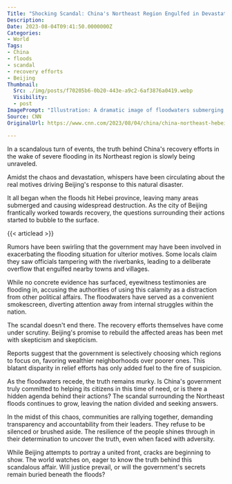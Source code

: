 ```yaml
---
Title: "Shocking Scandal: China's Northeast Region Engulfed in Devastating Floods, Uncovering the Truth Behind Beijing's Recovery Efforts!"
Description: 
Date: 2023-08-04T09:41:50.0000000Z
Categories:
- World
Tags:
- China
- floods
- scandal
- recovery efforts
- Beijing
Thumbnail:
  Src: ./img/posts/f70205b6-0b20-443e-a9c2-6af3876a0419.webp
  Visibility:
  - post
ImagePrompt: "Illustration: A dramatic image of floodwaters submerging a cityscape with ominous dark clouds overhead, representing the scandalous floods engulfing China's Northeast region."
Source: CNN
OriginalUrl: https://www.cnn.com/2023/08/04/china/china-northeast-hebei-beijing-flooding-recovery-intl-hnk/index.html

---
```

In a scandalous turn of events, the truth behind China's recovery efforts in the wake of severe flooding in its Northeast region is slowly being unraveled.

Amidst the chaos and devastation, whispers have been circulating about the real motives driving Beijing's response to this natural disaster.

It all began when the floods hit Hebei province, leaving many areas submerged and causing widespread destruction. As the city of Beijing frantically worked towards recovery, the questions surrounding their actions started to bubble to the surface.

{{< articlead >}}

Rumors have been swirling that the government may have been involved in exacerbating the flooding situation for ulterior motives. Some locals claim they saw officials tampering with the riverbanks, leading to a deliberate overflow that engulfed nearby towns and villages.

While no concrete evidence has surfaced, eyewitness testimonies are flooding in, accusing the authorities of using this calamity as a distraction from other political affairs. The floodwaters have served as a convenient smokescreen, diverting attention away from internal struggles within the nation.

The scandal doesn't end there. The recovery efforts themselves have come under scrutiny. Beijing's promise to rebuild the affected areas has been met with skepticism and skepticism.

Reports suggest that the government is selectively choosing which regions to focus on, favoring wealthier neighborhoods over poorer ones. This blatant disparity in relief efforts has only added fuel to the fire of suspicion.

As the floodwaters recede, the truth remains murky. Is China's government truly committed to helping its citizens in this time of need, or is there a hidden agenda behind their actions? The scandal surrounding the Northeast floods continues to grow, leaving the nation divided and seeking answers.

In the midst of this chaos, communities are rallying together, demanding transparency and accountability from their leaders. They refuse to be silenced or brushed aside. The resilience of the people shines through in their determination to uncover the truth, even when faced with adversity.

While Beijing attempts to portray a united front, cracks are beginning to show. The world watches on, eager to know the truth behind this scandalous affair. Will justice prevail, or will the government's secrets remain buried beneath the floods?

